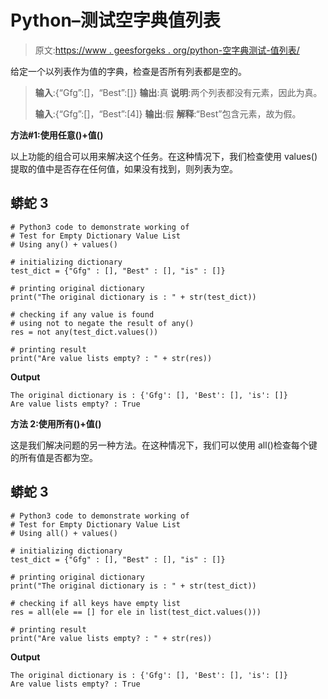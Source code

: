 # Python–测试空字典值列表

> 原文:[https://www . geesforgeks . org/python-空字典测试-值列表/](https://www.geeksforgeeks.org/python-test-for-empty-dictionary-value-list/)

给定一个以列表作为值的字典，检查是否所有列表都是空的。

> **输入**:{“Gfg”:[]，“Best”:[]}
> **输出**:真
> **说明**:两个列表都没有元素，因此为真。
> 
> **输入**:{“Gfg”:[]，“Best”:[4]}
> **输出**:假
> **解释**:“Best”包含元素，故为假。

**方法#1:使用任意()+值()**

以上功能的组合可以用来解决这个任务。在这种情况下，我们检查使用 values()提取的值中是否存在任何值，如果没有找到，则列表为空。

## 蟒蛇 3

```
# Python3 code to demonstrate working of 
# Test for Empty Dictionary Value List
# Using any() + values()

# initializing dictionary
test_dict = {"Gfg" : [], "Best" : [], "is" : []}

# printing original dictionary
print("The original dictionary is : " + str(test_dict))

# checking if any value is found 
# using not to negate the result of any()
res = not any(test_dict.values())

# printing result 
print("Are value lists empty? : " + str(res)) 
```

**Output**

```
The original dictionary is : {'Gfg': [], 'Best': [], 'is': []}
Are value lists empty? : True

```

**方法 2:使用所有()+值()**

这是我们解决问题的另一种方法。在这种情况下，我们可以使用 all()检查每个键的所有值是否都为空。

## 蟒蛇 3

```
# Python3 code to demonstrate working of 
# Test for Empty Dictionary Value List
# Using all() + values()

# initializing dictionary
test_dict = {"Gfg" : [], "Best" : [], "is" : []}

# printing original dictionary
print("The original dictionary is : " + str(test_dict))

# checking if all keys have empty list  
res = all(ele == [] for ele in list(test_dict.values()))

# printing result 
print("Are value lists empty? : " + str(res)) 
```

**Output**

```
The original dictionary is : {'Gfg': [], 'Best': [], 'is': []}
Are value lists empty? : True

```